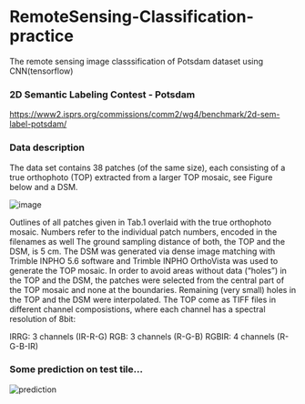 # RemoteSensing-Classification-practice
The remote sensing image classsification of Potsdam dataset using CNN(tensorflow)

### 2D Semantic Labeling Contest - Potsdam
https://www2.isprs.org/commissions/comm2/wg4/benchmark/2d-sem-label-potsdam/

### Data description
The data set contains 38 patches (of the same size), each consisting of a true orthophoto (TOP) extracted from a larger TOP mosaic, see Figure below and a DSM. 

![image](https://user-images.githubusercontent.com/66828546/113218845-82088e00-9280-11eb-9cd5-a42a96eea2d0.png)

Outlines of all patches given in Tab.1 overlaid with the true orthophoto mosaic. Numbers refer to the individual patch numbers, encoded in the filenames as well
The ground sampling distance of both, the TOP and the DSM, is 5 cm. The DSM was generated via dense image matching with Trimble INPHO 5.6 software and Trimble INPHO OrthoVista was used to generate the TOP mosaic. In order to avoid areas without data (“holes”) in the TOP and the DSM, the patches were selected from the central part of the TOP mosaic and none at the boundaries. Remaining (very small) holes in the TOP and the DSM were interpolated.
The TOP come as TIFF files in different channel composistions, where each channel has a spectral resolution of 8bit:

IRRG: 3 channels (IR-R-G)
RGB: 3 channels (R-G-B)
RGBIR: 4 channels (R-G-B-IR)

### Some prediction on test tile...
![prediction](https://user-images.githubusercontent.com/66828546/113218568-0b6b9080-9280-11eb-9eb5-bb709ac6bc48.jpg)

